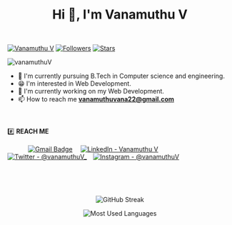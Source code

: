<h1 align="center">Hi 👋, I'm Vanamuthu V</h1> <br>

[![Vanamuthu V](https://img.shields.io/badge/vanamuthuV-blue)](#)  [![Followers](https://img.shields.io/github/followers/vanamuthuV)](#)  [![Stars](https://img.shields.io/github/stars/vanamuthuV?label=Profile%20Stars&logo=Profile%20stars&logoColor=b)](#) 

<p align="left"> <img src="https://komarev.com/ghpvc/?username=vanamuthuV&label=Profile%20views&color=0e75b6&style=flat" alt="vanamuthuV" /> </p>

- 📘 I'm currently pursuing B.Tech in Computer science and engineering.
- 😁 I'm interested in Web Development.
- 🙌 I'm currently working on my Web Development.
- 📫 How to reach me **vanamuthuvana22@gmail.com**

<br><br>#️⃣ **REACH ME**<br><br>
&emsp;&emsp;&emsp;
[![Gmail Badge](https://img.shields.io/badge/Gmail-D14836?style=for-the-badge&logo=gmail&logoColor=white)](mailto:vanamuthuvana22@gmail.com) &emsp;[![LinkedIn - Vanamuthu V](https://img.shields.io/badge/LinkedIn-0077B5?style=for-the-badge&logo=linkedin&logoColor=white)](https://www.linkedin.com/in/vanamuthuv)&emsp;
[![Twitter - @vanamuthuV_](https://img.shields.io/badge/Twitter-1DA1F2?style=for-the-badge&logo=twitter&logoColor=white)](https://x.com/VanamuthuV)&emsp;[![Instagram - @vanamuthuV](https://img.shields.io/badge/Instagram-E4405F?style=for-the-badge&logo=instagram&logoColor=white )](https://www.instagram.com/_rajpiratz_/)&emsp;

<br><br><br>

<div align="center">

![GitHub Streak](https://streak-stats.demolab.com?user=vanamuthuV&count_private=true&theme=algolia&border_radius=20)

![Most Used Languages](https://github-readme-stats.vercel.app/api/top-langs/?username=vanamuthuV&layout=compact&show_icons=true&theme=algolia&border_radius=20)
</div>
